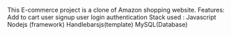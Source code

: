 This E-commerce project is a clone of Amazon shopping website.
Features: Add to cart 
          user signup 
          user login authentication 
Stack used : Javascript
             Nodejs (framework)
             Handlebarsjs(template)
             MySQL(Database)
